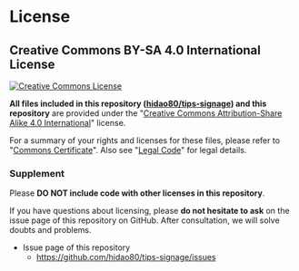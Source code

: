 # License

## Creative Commons BY-SA 4.0 International License 

<a rel="license" href="http://creativecommons.org/licenses/by-sa/4.0/"><img alt="Creative Commons License" style="border-width:0" src="https://i.creativecommons.org/l/by-sa/4.0/88x31.png" /></a>

**All files included in this repository ([hidao80/tips-signage](https://github.com/hidao80/tips-signage/)) and this repository** are provided under the "<a rel="license" href="http://creativecommons.org/licenses/by-sa/4.0/">Creative Commons Attribution-Share Alike 4.0 International</a>" license.

For a summary of your rights and licenses for these files, please refer to "[Commons Certificate](https://creativecommons.org/licenses/by-sa/4.0/)". Also see "[Legal Code](https://creativecommons.org/licenses/by-sa/4.0/legalcode)" for legal details.


### Supplement

Please **DO NOT include code with other licenses in this repository**.

If you have questions about licensing, please **do not hesitate to ask** on the issue page of this repository on GitHub. After consultation, we will solve doubts and problems.

- Issue page of this repository
    - <https://github.com/hidao80/tips-signage/issues>